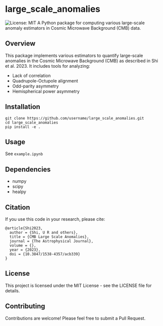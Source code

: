 # large_scale_anomalies
<img alt="License: MIT" src="https://img.shields.io/badge/License-MIT-yellow.svg">
A Python package for computing various large-scale anomaly estimators in Cosmic Microwave Background (CMB) data.

## Overview
This package implements various estimators to quantify large-scale anomalies in the Cosmic Microwave Background (CMB) as described in Shi et al. 2023. It includes tools for analyzing:
- Lack of correlation
- Quadrupole-Octupole alignment
- Odd-parity asymmetry
- Hemispherical power asymmetry

## Installation
```
git clone https://github.com/username/large_scale_anomalies.git
cd large_scale_anomalies
pip install -e .
```

## Usage
See `example.ipynb`

## Dependencies
- numpy
- scipy
- healpy

## Citation
If you use this code in your research, please cite:
```
@article{Shi2023,
  author = {Shi, U R and others},
  title = {CMB Large Scale Anomalies},
  journal = {The Astrophysical Journal},
  volume = {},
  year = {2023},
  doi = {10.3847/1538-4357/acb339}
}
```

## License
This project is licensed under the MIT License - see the LICENSE file for details.

## Contributing
Contributions are welcome! Please feel free to submit a Pull Request.
